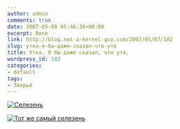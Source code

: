 ```yaml
---
author: admin
comments: true
date: 2007-05-08 05:46:30+00:00
excerpt: None
link: http://blog.not-a-kernel-guy.com/2007/05/07/182
slug: утка-я-бы-даже-сказал-что-утк
title: Утка. Я бы даже сказал, что утк.
wordpress_id: 182
categories:
- default
tags:
- Зверьё
---
```


[![Селезень](http://blog.not-a-kernel-guy.com/wp-content/uploads/2007/05/duck.thumbnail.jpg)](http://blog.not-a-kernel-guy.com/wp-content/uploads/2007/05/duck.jpg)

[![Тот же самый селезень](http://blog.not-a-kernel-guy.com/wp-content/uploads/2007/05/duck2.thumbnail.jpg)](http://blog.not-a-kernel-guy.com/wp-content/uploads/2007/05/duck2.jpg)
